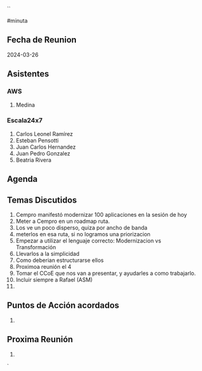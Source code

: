 ``

#minuta
## Fecha de Reunion
2024-03-26

## Asistentes

### AWS
1. Medina
### Escala24x7
1. Carlos Leonel Ramírez
2. Esteban Pensotti
3. Juan Carlos Hernandez
4. Juan Pedro Gonzalez
5. Beatria Rivera

## Agenda

## Temas Discutidos
1. Cempro manifestó modernizar 100 aplicaciones en la sesión de hoy
2. Meter a Cempro en un roadmap ruta.
3. Los ve un poco disperso, quiza por ancho de banda
4. meterlos en esa ruta, si no logramos una priorizacion
5. Empezar a utilizar el lenguaje correcto: Modernizacion vs Transformación
6. Llevarlos a la simplicidad
7. Como deberian estructurarse ellos
8. Proximoa reunión el 4
9. Tomar el CCoE que nos van a presentar, y ayudarles a como trabajarlo.
10. Incluir siempre a Rafael  (ASM)
11. 

## Puntos de Acción acordados
1. 

## Proxima Reunión
1.  

`